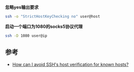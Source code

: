 **忽略yes输出要求**

```bash
ssh -o "StrictHostKeyChecking no" user@host
```


**启动一个端口为1080的socks5协议代理**

```bash
ssh -D 1080 user@ip
```



## 参考

- [How can I avoid SSH's host verification for known hosts?](https://superuser.com/questions/125324/how-can-i-avoid-sshs-host-verification-for-known-hosts)
